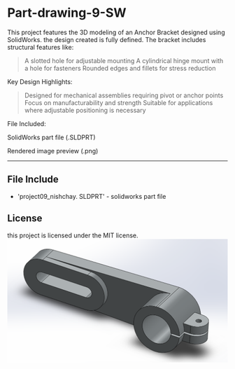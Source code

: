 # Part-drawing-9-SW
This project features the 3D modeling of an Anchor Bracket designed using SolidWorks. the design created is fully defined. The bracket includes structural features like:
>A slotted hole for adjustable mounting
>A cylindrical hinge mount with a hole for fasteners
>Rounded edges and fillets for stress reduction

Key Design Highlights:

>Designed for mechanical assemblies requiring pivot or anchor points
>Focus on manufacturability and strength
>Suitable for applications where adjustable positioning is necessary


File Included:

SolidWorks part file (.SLDPRT)

Rendered image preview (.png)



---

## File Include
- 'project09_nishchay.  SLDPRT' -
solidworks part file
## License
this project is licensed under the MIT license.
![Part Drawing Preview](part9.png)
